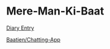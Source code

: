 # Mere-Man-Ki-Baat

 [Diary Entry](https://todo-list-sai.web.app/)

 [Baatien/Chatting-App](https://baatien-sai-f00f3.web.app/)

